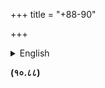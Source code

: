 +++
title = "+88-90"

+++


<details><summary>English</summary>

> ----------------------------------- -----------------------------------
> **Abbreviation**                    **Source**  
> śa                                  Jagadīśalāla Śāstrī (ed.)
> *Bhāgavata Purāṇa with the
> Commentary of Śrīdhara Svāmīn*.
> Motīlāla Banārasīdāsa. Delhi. 1999  
> bha                                 Bhagavata Vidya Pith edition: (ed.)
> Bhagavata Rishi and Krishna Shankar
> Shastri (Sola Karnavati, 2052
> saM=1996).  
> ba                                  BBT (Bhaktivedanta Book Trust)  
> pa                                  ed. Puridasa Mahasaya. Vrindavan.
> 1955
> ----------------------------------- -----------------------------------  
> ----------------------------------- -----------------------------------
> **Commentary**                      **Source**  
> śrīdharaḥ                           Some alternative readings taken
> from *śa.\
> *However, the original source text
> is *ba*  
> vaṁśīdharaḥ                         bha  
> caitanya-mata-mañjuṣā               pa  
> bṛhad-vaiṣṇava-toṣaṇī               bha  
> vaiṣṇava-toṣaṇī                     bha  
> krama-sandarbhaḥ                    unknown, bha  
> bṛhat-krama-sandarbhaḥ              unknown  
> viśvanāthaḥ                         unknown, occasionally from *bha*  
> caitanya-mata-mañjuṣā               pa  
> vaiṣṇava-toṣaṇī                     bha
> ----------------------------------- -----------------------------------

</details>


**(१०.८८)**
